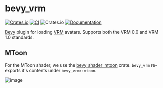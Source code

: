 # bevy_vrm

[![Crates.io](https://img.shields.io/crates/v/bevy_vrm.svg)](https://crates.io/crates/bevy_vrm)
[![CI](https://github.com/unavi-xyz/bevy_vrm/actions/workflows/ci.yml/badge.svg)](https://github.com/unavi-xyz/bevy_vrm/actions/workflows/ci.yml)
![Crates.io](https://img.shields.io/crates/l/bevy_vrm)
[![Documentation](https://docs.rs/bevy_vrm/badge.svg)](https://docs.rs/bevy_vrm)

[Bevy](https://bevyengine.org/) plugin for loading [VRM](https://vrm.dev/en/) avatars.
Supports both the VRM 0.0 and VRM 1.0 standards.

## MToon

For the MToon shader, we use the [bevy_shader_mtoon](https://github.com/unavi-xyz/bevy_shader_mtoon) crate.
`bevy_vrm` re-exports it's contents under `bevy_vrm::mtoon`.

![image](https://github.com/unavi-xyz/bevy_vrm/assets/92771507/a10143df-ff3c-4832-9408-bc6f80533c3d)
